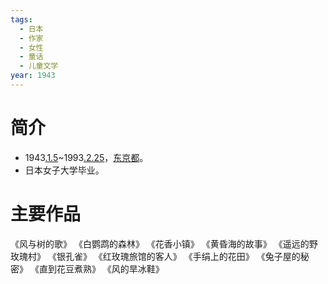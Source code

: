 ```yaml
---
tags:
  - 日本
  - 作家
  - 女性
  - 童话
  - 儿童文学
year: 1943
---
```

# 简介

- 1943[.1.5](2024-01-05.md)~1993[.2.25](2024-02-25.md)，[东京都](东京都.md)。
- 日本女子大学毕业。
# 主要作品

《风与树的歌》
《白鹦鹉的森林》
《花香小镇》
《黄昏海的故事》
《遥远的野玫瑰村》
《银孔雀》
《红玫瑰旅馆的客人》
《手绢上的花田》
《兔子屋的秘密》
《直到花豆煮熟》
《风的旱冰鞋》
